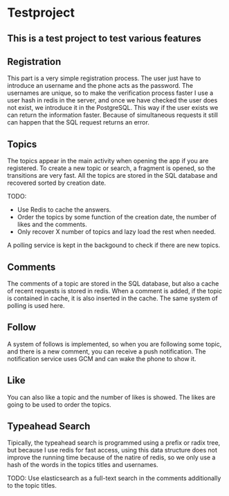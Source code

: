 Testproject
===========

This is a test project to test various features
-----------------------------------------------

Registration
------------

This part is a very simple registration process. The user just have to introduce an username and
the phone acts as the password. The usernames are unique, so to make the verification process faster
I use a user hash in redis in the server, and once we have checked the user does not exist, we introduce it in the 
PostgreSQL. This way if the user exists we can return the information faster. Because of simultaneous 
requests it still can happen that the SQL request returns an error.

Topics
------
The topics appear in the main activity when opening the app if you are registered. To create a new topic or search,
a fragment is opened, so the transitions are very fast. All the topics are stored in the SQL database and recovered 
sorted by creation date.

TODO:
- Use Redis to cache the answers.
- Order the topics by some function of the creation date, the number of likes and the comments.
- Only recover X number of topics and lazy load the rest when needed.

A polling service is kept in the backgound to check if there are new topics.

Comments
--------
The comments of a topic are stored in the SQL database, but also a cache of recent requests is stored in redis. When
a comment is added, if the topic is contained in cache, it is also inserted in the cache.
The same system of polling is used here.

Follow
-------
A system of follows is implemented, so when you are following some topic, and there is a new comment, you 
can receive a push notification. The notification service uses GCM and can wake the phone to show it.

Like
----
You can also like a topic and the number of likes is showed. The likes are going to be used to order the topics.

Typeahead Search
----------------
Tipically, the typeahead search is programmed using a prefix or radix tree, but because I use redis for fast access,
using this data structure does not improve the running time because of the natire of redis, so we only use a hash
of the words in the topics titles and usernames.

TODO:
Use elasticsearch as a full-text search in the comments additionally to the topic titles.
